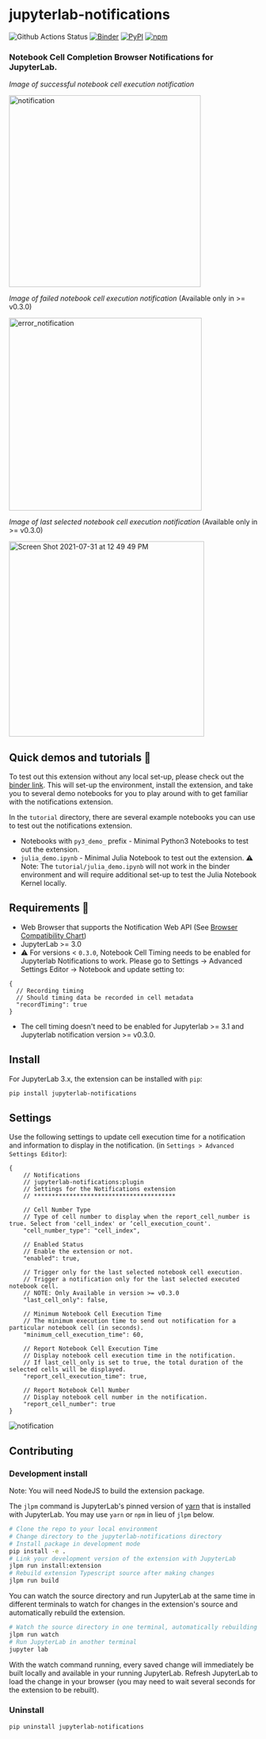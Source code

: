# jupyterlab-notifications

![Github Actions Status](https://github.com/mwakaba2/jupyterlab-notifications/workflows/Build/badge.svg)
[![Binder](https://mybinder.org/badge_logo.svg)](https://mybinder.org/v2/gh/mwakaba2/jupyterlab-notifications/main?urlpath=lab/tree/tutorial/py3_demo.ipynb)
[![PyPI](https://img.shields.io/pypi/v/jupyterlab-notifications.svg)](https://pypi.org/project/jupyterlab-notifications)
[![npm](https://img.shields.io/npm/v/jupyterlab-notifications.svg)](https://www.npmjs.com/package/jupyterlab-notifications)

### Notebook Cell Completion Browser Notifications for JupyterLab. 

*Image of successful notebook cell execution notification*

<img width="387" alt="notification" src="https://user-images.githubusercontent.com/3497137/118382531-3275eb80-b5bc-11eb-9810-5b92183609c3.png">

*Image of failed notebook cell execution notification* (Available only in >= v0.3.0)

<img width="389" alt="error_notification" src="https://user-images.githubusercontent.com/3497137/126079534-cd2425be-3b2b-4410-b951-91f54c25ad6a.png">

*Image of last selected notebook cell execution notification* (Available only in >= v0.3.0)

<img width="394" alt="Screen Shot 2021-07-31 at 12 49 49 PM" src="https://user-images.githubusercontent.com/3497137/127746862-79012afd-caa7-4319-930d-7acfc74fa2f4.png">

## Quick demos and tutorials :notebook:

To test out this extension without any local set-up, please check out the [binder link](https://mybinder.org/v2/gh/mwakaba2/jupyterlab-notifications/main?urlpath=lab/tree/tutorial/py3_demo.ipynb). This will set-up the environment, install the extension, and take you to several demo notebooks for you to play around with to get familiar with the notifications extension. 

In the `tutorial` directory, there are several example notebooks you can use to test out the notifications extension.

* Notebooks with `py3_demo_` prefix - Minimal Python3 Notebooks to test out the extension.
* `julia_demo.ipynb` - Minimal Julia Notebook to test out the extension. :warning: Note: The `tutorial/julia_demo.ipynb` will not work in the binder environment and will require additional set-up to test the Julia Notebook Kernel locally. 

## Requirements 🧰

* Web Browser that supports the Notification Web API (See [Browser Compatibility Chart](https://developer.mozilla.org/en-US/docs/Web/API/notification#browser_compatibility))
* JupyterLab >= 3.0
* :warning: For versions < `0.3.0`, Notebook Cell Timing needs to be enabled for Jupyterlab Notifications to work. Please go to Settings -> Advanced Settings Editor -> Notebook and update setting to:
```json5
{
  // Recording timing
  // Should timing data be recorded in cell metadata
  "recordTiming": true
}
```
* The cell timing doesn't need to be enabled for Jupyterlab >= 3.1 and Jupyterlab notification version >= v0.3.0.

## Install

For JupyterLab 3.x, the extension can be installed with `pip`:

```bash
pip install jupyterlab-notifications
```

## Settings

Use the following settings to update cell execution time for a notification and information to display in the notification. (in `Settings > Advanced Settings Editor`):

```json5
{
    // Notifications
    // jupyterlab-notifications:plugin
    // Settings for the Notifications extension
    // ****************************************

    // Cell Number Type
    // Type of cell number to display when the report_cell_number is true. Select from 'cell_index' or ‘cell_execution_count'.
    "cell_number_type": "cell_index",

    // Enabled Status
    // Enable the extension or not.
    "enabled": true,

    // Trigger only for the last selected notebook cell execution.
    // Trigger a notification only for the last selected executed notebook cell.
    // NOTE: Only Available in version >= v0.3.0
    "last_cell_only": false,

    // Minimum Notebook Cell Execution Time
    // The minimum execution time to send out notification for a particular notebook cell (in seconds).
    "minimum_cell_execution_time": 60,

    // Report Notebook Cell Execution Time
    // Display notebook cell execution time in the notification. 
    // If last_cell_only is set to true, the total duration of the selected cells will be displayed.
    "report_cell_execution_time": true,

    // Report Notebook Cell Number
    // Display notebook cell number in the notification.
    "report_cell_number": true
}
```

![notification](https://user-images.githubusercontent.com/3497137/111881088-01db5200-897d-11eb-8faa-4701cabfcde4.gif)

## Contributing

### Development install

Note: You will need NodeJS to build the extension package.

The `jlpm` command is JupyterLab's pinned version of
[yarn](https://yarnpkg.com/) that is installed with JupyterLab. You may use
`yarn` or `npm` in lieu of `jlpm` below.

```bash
# Clone the repo to your local environment
# Change directory to the jupyterlab-notifications directory
# Install package in development mode
pip install -e .
# Link your development version of the extension with JupyterLab
jlpm run install:extension
# Rebuild extension Typescript source after making changes
jlpm run build
```

You can watch the source directory and run JupyterLab at the same time in different terminals to watch for changes in the extension's source and automatically rebuild the extension.

```bash
# Watch the source directory in one terminal, automatically rebuilding when needed
jlpm run watch
# Run JupyterLab in another terminal
jupyter lab
```

With the watch command running, every saved change will immediately be built locally and available in your running JupyterLab. Refresh JupyterLab to load the change in your browser (you may need to wait several seconds for the extension to be rebuilt).

### Uninstall

```bash
pip uninstall jupyterlab-notifications
```
